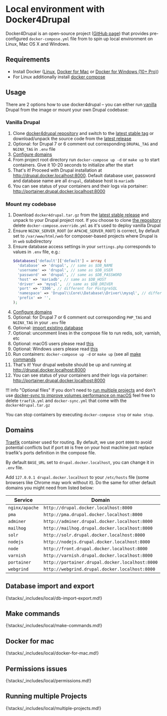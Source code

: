 # Local environment with Docker4Drupal

Docker4Drupal is an open-source project ([GitHub page](https://github.com/wodby/docker4drupal)) that provides pre-configured `docker-compose.yml` file from to spin up local environment on Linux, Mac OS X and Windows. 

## Requirements

* Install Docker ([Linux](https://docs.docker.com/engine/installation), [Docker for Mac](https://docs.docker.com/engine/installation/mac) or [Docker for Windows (10+ Pro)](https://docs.docker.com/engine/installation/windows))
* For Linux additionally install [docker compose](https://docs.docker.com/compose/install)

## Usage

There are 2 options how to use docker4drupal – you can either run [vanilla](https://en.wikipedia.org/wiki/Vanilla_software) Drupal from the image or mount your own Drupal codebase:

### Vanilla Drupal

1. Clone [docker4drupal repository](https://github.com/wodby/docker4drupal) and switch to the [latest stable tag](https://github.com/wodby/docker4drupal/releases) or download/unpack the source code from the [latest release](https://github.com/wodby/docker4drupal/releases)
2. Optional: for Drupal 7 or 6 comment out corresponding `DRUPAL_TAG` and `NGINX_TAG` in `.env` file
4. [Configure domains](#domains)
3. From project root directory run `docker-compose up -d` or `make up` to start containers. Give it 10-20 seconds to initialize after the start
5. That's it! Proceed with Drupal installation at http://drupal.docker.localhost:8000. Default database user, password and database name are all `drupal`, database host is `mariadb`
6. You can see status of your containers and their logs via portainer: http://portainer.drupal.docker.localhost:8000

### Mount my codebase

1. Download `docker4drupal.tar.gz` from the [latest stable release](https://github.com/wodby/docker4drupal/releases) and unpack to your Drupal project root. If you choose to clone [the repository](https://github.com/wodby/docker4drupal) delete `docker-compose.override.yml` as it's used to deploy vanilla Drupal
2. Ensure `NGINX_SERVER_ROOT` (or `APACHE_SERVER_ROOT`) is correct, by default set to `/var/www/html/web` for composer-based projects where Drupal is in `web` subdirectory
3. Ensure database access settings in your `settings.php` corresponds to values in `.env` file, e.g.:
    ```php
    $databases['default']['default'] = array (
      'database' => 'drupal', // same as $DB_NAME
      'username' => 'drupal', // same as $DB_USER
      'password' => 'drupal', // same as $DB_PASSWORD
      'host' => 'mariadb', // same as $DB_HOST
      'driver' => 'mysql', 	// same as $DB_DRIVER
      'port' => '3306',	// different for PostgreSQL
      'namespace' => 'Drupal\\Core\\Database\\Driver\\mysql', // different for PostgreSQL
      'prefix' => '',
    );
    ```     
4. [Configure domains](#domains)
5. Optional: for Drupal 7 or 6 comment out corresponding `PHP_TAG` and `NGINX_TAG` in your `.env` file
6. Optional: [import existing database]()
7. Optional: uncomment lines in the compose file to run redis, solr, varnish, etc
8. Optional: macOS users please read [this](#docker-for-mac)
9. Optional: Windows users please read [this](#permissions-issues)
10. Run containers: `docker-compose up -d` or `make up` (see all [make commands](#make-commands)
11. That's it! Your drupal website should be up and running at http://drupal.docker.localhost:8000
12. You can see status of your containers and their logs via portainer: http://portainer.drupal.docker.localhost:8000

!!! info "Optional files"
    If you don't need to [run multiple projects](#running-multiple-projects) and don't use [docker-sync to improve volumes performance on macOS](#docker-for-mac) feel free to delete `traefik.yml` and `docker-sync.yml` that come with the `docker4drupal.tar.gz`

You can stop containers by executing `docker-compose stop` or `make stop`.

## Domains

[Traefik](https://hub.docker.com/_/traefik) container used for routing. By default, we use port `8000` to avoid potential conflicts but if port `80` is free on your host machine just replace traefik's ports definition in the compose file.

By default `BASE_URL` set to `drupal.docker.localhost`, you can change it in `.env` file.

Add `127.0.0.1 drupal.docker.localhost` to your `/etc/hosts` file (some browsers like Chrome may work without it). Do the same for other default domains you might need from listed below:

| Service        | Domain                                          |
| ------------   | ----------------------------------------------- |
| `nginx/apache` | `http://drupal.docker.localhost:8000`           |
| `pma`          | `http://pma.drupal.docker.localhost:8000`       |
| `adminer`      | `http://adminer.drupal.docker.localhost:8000`   |
| `mailhog`      | `http://mailhog.drupal.docker.localhost:8000`   |
| `solr`         | `http://solr.drupal.docker.localhost:8000`      |
| `nodejs`       | `http://nodejs.drupal.docker.localhost:8000`    |
| `node`         | `http://front.drupal.docker.localhost:8000`     |
| `varnish`      | `http://varnish.drupal.docker.localhost:8000`   |
| `portainer`    | `http://portainer.drupal.docker.localhost:8000` |
| `webgrind`     | `http://webgrind.drupal.docker.localhost:8000`  |

## Database import and export

{!stacks/_includes/local/db-import-export.md!}

## Make commands

{!stacks/_includes/local/make-commands.md!}

## Docker for mac

{!stacks/_includes/local/docker-for-mac.md!}

## Permissions issues

{!stacks/_includes/local/permissions.md!}

## Running multiple Projects

{!stacks/_includes/local/multiple-projects.md!}